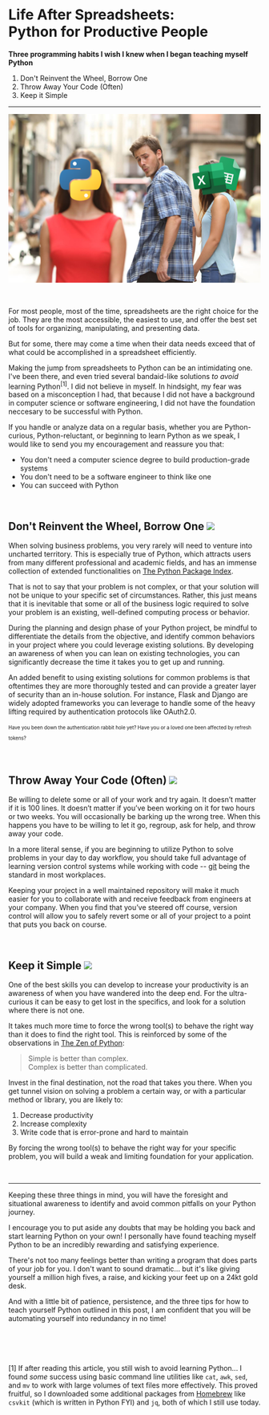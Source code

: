 # Life After Spreadsheets:  <br/> Python for Productive People


**Three programming habits I wish I knew when I began teaching myself Python**

1. Don't Reinvent the Wheel, Borrow One
2. Throw Away Your Code (Often)
3. Keep it Simple

---

<img src="./images/LifeAfterSpreadsheets.png" width=600px> </img>  

<br>

For most people, most of the time, spreadsheets are the right choice for the job. They are the most accessible, the easiest to use, and offer the best set of tools for organizing, manipulating, and presenting data.

But for some, there may come a time when their data needs exceed that of what could be accomplished in a spreadsheet efficiently.

Making the jump from spreadsheets to Python can be an intimidating one. I've been there, and even tried several bandaid-like solutions _to avoid_ learning Python<sup>[1]</sup>. I did not believe in myself. In hindsight, my fear was based on a misconception I had, that because I did not have a background in computer science or software engineering, I did not have the foundation neccesary to be successful with Python.

If you handle or analyze data on a regular basis, whether you are Python-curious, Python-reluctant, or beginning to learn Python as we speak, I would like to send you my encouragement and reassure you that:
* You don't need a computer science degree to build production-grade systems
* You don't need to be a software engineer to think like one
* You can succeed with Python

<br>

## Don't Reinvent the Wheel, Borrow One <img src="https://github.githubassets.com/images/icons/emoji/unicode/2699.png" width=25px></img>
When solving business problems, you very rarely will need to venture into uncharted territory. This is especially true of Python, which attracts users from many different professional and academic fields, and has an immense collection of extended functionalities on [The Python Package Index](https://pypi.org/).

That is not to say that your problem is not complex, or that your solution will not be unique to your specific set of circumstances. Rather, this just means that it is inevitable that some or all of the business logic required to solve your problem is an existing, well-defined computing process or behavior.

During the planning and design phase of your Python project, be mindful to differentiate the details from the objective, and identify common behaviors in your project where you could leverage existing solutions. By developing an awareness of when you can lean on existing technologies, you can significantly decrease the time it takes you to get up and running.

An added benefit to using existing solutions for common problems is that oftentimes they are more thoroughly tested and can provide a greater layer of security than an in-house solution. For instance, Flask and Django are widely adopted frameworks you can leverage to handle some of the heavy lifting required by authentication protocols like OAuth2.0.

<sub><sup> Have you been down the authentication rabbit hole yet? Have you or a loved one been affected by refresh tokens? </sup></sub>

<br>

## Throw Away Your Code (Often)️ <img src="https://github.githubassets.com/images/icons/emoji/unicode/1f6ae.png" width=25px></img>

Be willing to delete some or all of your work and try again. It doesn’t matter if it is 100 lines. It doesn’t matter if you’ve been working on it for two hours or two weeks. You will occasionally be barking up the wrong tree. When this happens you have to be willing to let it go, regroup, ask for help, and throw away your code.

In a more literal sense, if you are beginning to utilize Python to solve problems in your day to day workflow, you should take full advantage of learning version control systems while working with code -- [git](https://git-scm.com/video/what-is-git) being the standard in most workplaces.

Keeping your project in a well maintained repository will make it much easier for you to collaborate with and receive feedback from engineers at your company. When you find that you’ve steered off course, version control will allow you to safely revert some or all of your project to a point that puts you back on course.

<br>

## Keep it Simple <img src="https://github.githubassets.com/images/icons/emoji/unicode/1f4cc.png" width=25px></img>
One of the best skills you can develop to increase your productivity is an awareness of when you have wandered into the deep end. For the ultra-curious it can be easy to get lost in the specifics, and look for a solution where there is not one.

It takes much more time to force the wrong tool(s) to behave the right way than it does to find the right tool. This is reinforced by some of the observations in [The Zen of Python](https://www.python.org/dev/peps/pep-0020/):

> Simple is better than complex.  
> Complex is better than complicated.

Invest in the final destination, not the road that takes you there. When you get tunnel vision on solving a problem a certain way, or with a particular method or library, you are likely to:

1. Decrease productivity
2. Increase complexity
3. Write code that is error-prone and hard to maintain

By forcing the wrong tool(s) to behave the right way for your specific problem, you will build a weak and limiting foundation for your application.

<br>

---

Keeping these three things in mind, you will have the foresight and situational awareness to identify and avoid common pitfalls on your Python journey.

I encourage you to put aside any doubts that may be holding you back and start learning Python on your own! I personally have found teaching myself Python to be an incredibly rewarding and satisfying experience.

There's not too many feelings better than writing a program that does parts of your job for you. I don't want to sound dramatic... but it's like giving yourself a million high fives, a raise, and kicking your feet up on a 24kt gold desk.

And with a little bit of patience, persistence, and the three tips for how to teach yourself Python outlined in this post, I am confident that you will be automating yourself into redundancy in no time!




<br><br><br><br>
[1] If after reading this article, you still wish to avoid learning Python... I found _some_ success using basic command line utilities like `cat`, `awk`, `sed`, and `mv` to work with large volumes of text files more effectively. This proved fruitful, so I downloaded some additional packages from [Homebrew](https://brew.sh/) like `csvkit` (which is written in Python FYI) and `jq`, both of which I still use today.
